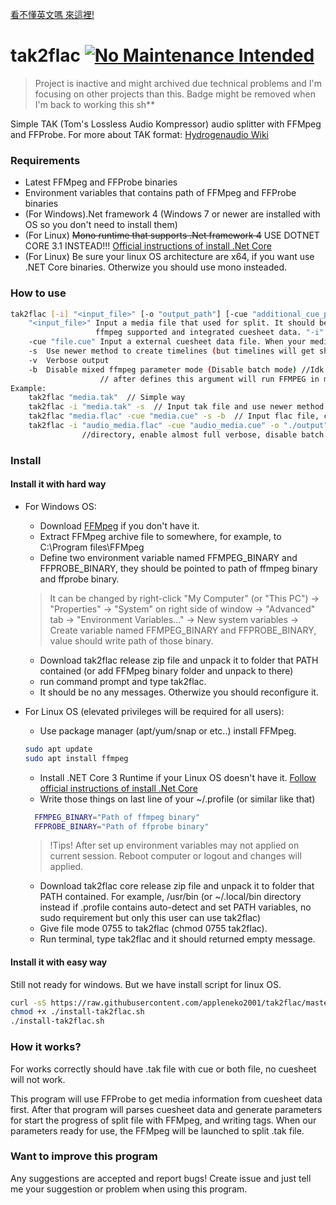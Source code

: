 [看不懂英文嗎 來這裡!](https://github.com/appleneko2001/tak2flac/blob/master/README.zh-Hant.md)

# tak2flac [![No Maintenance Intended](http://unmaintained.tech/badge.svg)](http://unmaintained.tech/)
>
> Project is inactive and might archived due technical problems and I'm focusing on other projects than this.
> Badge might be removed when I'm back to working this sh**
>

Simple TAK (Tom's Lossless Audio Kompressor) audio splitter with FFMpeg and FFProbe. For more about TAK format: [Hydrogenaudio Wiki](https://wiki.hydrogenaud.io/index.php?title=TAK)

### Requirements
* Latest FFMpeg and FFProbe binaries
* Environment variables that contains path of FFMpeg and FFProbe binaries
* (For Windows).Net framework 4 (Windows 7 or newer are installed with OS so you don't need to install them)
* (For Linux) ~~Mono runtime that supports .Net framework 4~~ USE DOTNET CORE 3.1 INSTEAD!!! [Official instructions of install .Net Core](https://docs.microsoft.com/dotnet/core/install/linux-package-managers)
* (For Linux) Be sure your linux OS architecture are x64, if you want use .NET Core binaries. Otherwize you should use mono insteaded.

### How to use
```sh
tak2flac [-i] "<input_file>" [-o "output_path"] [-cue "additional_cue_path"] [-s] [-v] [-b]
    "<input_file>" Input a media file that used for split. It should be .tak format, or other format that 
                   ffmpeg supported and integrated cuesheet data. "-i" are optional.
    -cue "file.cue" Input a external cuesheet data file. When your media file are not integrated it.
    -s  Use newer method to create timelines (but timelines will get shorter for most cases)
    -v  Verbose output
    -b  Disable mixed ffmpeg parameter mode (Disable batch mode) //Idk how to explain it right way but in general cases will launch FFMPEG with mixed parameter
                    // after defines this argument will run FFMPEG in multiple times (according to counts of split).
Example:
    tak2flac "media.tak"  // Simple way
    tak2flac -i "media.tak" -s  // Input tak file and use newer method to create timeline
    tak2flac "media.flac" -cue "media.cue" -s -b  // Input flac file, cuesheet file, disable batch mode and make timelines shorter
    tak2flac -i "audio_media.flac" -cue "audio_media.cue" -o "./output" -s -b -v  // Input flac file, cuesheet file, define output
                //directory, enable almost full verbose, disable batch mode and make timelines shorter
```

### Install
#### Install it with hard way
* For Windows OS:
  * Download [FFMpeg](https://ffmpeg.org/download.html) if you don't have it.
  * Extract FFMpeg archive file to somewhere, for example, to C:\Program files\FFMpeg
  * Define two environment variable named FFMPEG_BINARY and FFPROBE_BINARY, they should be pointed to path of ffmpeg binary and ffprobe binary. 
  > It can be changed by right-click "My Computer" (or "This PC") -> "Properties" -> "System" on right side of window -> "Advanced" tab -> "Environment Variables..." -> New system variables -> Create variable named FFMPEG_BINARY and FFPROBE_BINARY, value should write path of those binary.
  * Download tak2flac release zip file and unpack it to folder that PATH contained (or add FFMpeg binary folder and unpack to there)
  * run command prompt and type tak2flac.
  * It should be no any messages. Otherwize you should reconfigure it.


* For Linux OS (elevated privileges will be required for all users): 
  * Use package manager (apt/yum/snap or etc..) install FFMpeg.
  ```sh
  sudo apt update
  sudo apt install ffmpeg
  ``` 
  * Install .NET Core 3 Runtime if your Linux OS doesn't have it. [Follow official instructions of install .Net Core](https://docs.microsoft.com/dotnet/core/install/linux-package-managers)
  * Write those things on last line of your ~/.profile (or similar like that)
  ```sh
    FFMPEG_BINARY="Path of ffmpeg binary"
    FFPROBE_BINARY="Path of ffprobe binary"
  ```
  > !Tips! After set up environment variables may not applied on current session. Reboot computer or logout and changes will applied.
  * Download tak2flac core release zip file and unpack it to folder that PATH contained. For example, /usr/bin (or ~/.local/bin directory instead if .profile contains auto-detect and set PATH variables, no sudo requirement but only this user can use tak2flac)
  * Give file mode 0755 to tak2flac (chmod 0755 tak2flac).
  * Run terminal, type tak2flac and it should returned empty message.
  
#### Install it with easy way 
Still not ready for windows. But we have install script for linux OS.
```sh
curl -sS https://raw.githubusercontent.com/appleneko2001/tak2flac/master/install-tak2flac.sh > install-tak2flac.sh
chmod +x ./install-tak2flac.sh
./install-tak2flac.sh
```

### How it works?
For works correctly should have .tak file with cue or both file, no cuesheet will not work.

This program will use FFProbe to get media information from cuesheet data first.
After that program will parses cuesheet data and generate parameters for start the progress of split file with FFMpeg, and writing tags.
When our parameters ready for use, the FFMpeg will be launched to split .tak file.

### Want to improve this program
Any suggestions are accepted and report bugs! Create issue and just tell me your suggestion or problem when using this program.
